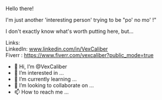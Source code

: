 
 Hello there!
 
  I'm just another 'interesting person' trying to be "po' no mo' !"
  
  I don't exactly know what's worth putting here, but...
  
  Links: <br>
  LinkedIn: www.linkedin.com/in/VexCaliber <br>
  Fiverr  : https://www.fiverr.com/vexcaliber?public_mode=true <br>
  
  
  
  
  


- 👋 Hi, I’m @VexCaliber
- 👀 I’m interested in ...
- 🌱 I’m currently learning ...
- 💞️ I’m looking to collaborate on ...
- 📫 How to reach me ...

<!---
VexCaliber/VexCaliber is a ✨ special ✨ repository because its `README.md` (this file) appears on your GitHub profile.
You can click the Preview link to take a look at your changes.
--->
